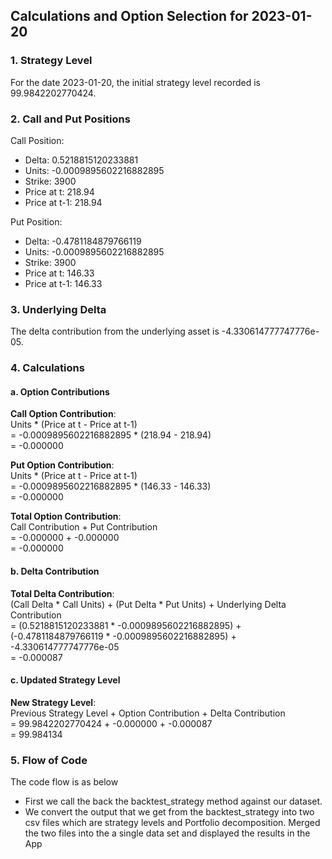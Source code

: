 
## Calculations and Option Selection for 2023-01-20

### 1. Strategy Level
For the date 2023-01-20, the initial strategy level recorded is 99.9842202770424.

### 2. Call and Put Positions
Call Position:
- Delta: 0.5218815120233881
- Units: -0.0009895602216882895
- Strike: 3900
- Price at t: 218.94
- Price at t-1: 218.94

Put Position:
- Delta: -0.4781184879766119
- Units: -0.0009895602216882895
- Strike: 3900
- Price at t: 146.33
- Price at t-1: 146.33

### 3. Underlying Delta
The delta contribution from the underlying asset is -4.330614777747776e-05.

### 4. Calculations

#### a. Option Contributions
**Call Option Contribution**:  
Units * (Price at t - Price at t-1)  
= -0.0009895602216882895 * (218.94 - 218.94)  
= -0.000000

**Put Option Contribution**:  
Units * (Price at t - Price at t-1)  
= -0.0009895602216882895 * (146.33 - 146.33)  
= -0.000000

**Total Option Contribution**:  
Call Contribution + Put Contribution  
= -0.000000 + -0.000000  
= -0.000000

#### b. Delta Contribution
**Total Delta Contribution**:  
(Call Delta * Call Units) + (Put Delta * Put Units) + Underlying Delta Contribution  
= (0.5218815120233881 * -0.0009895602216882895) + (-0.4781184879766119 * -0.0009895602216882895) + -4.330614777747776e-05  
= -0.000087

#### c. Updated Strategy Level
**New Strategy Level**:  
Previous Strategy Level + Option Contribution + Delta Contribution  
= 99.9842202770424 + -0.000000 + -0.000087  
= 99.984134

### 5. Flow of Code
The code flow is as below
- First we call the back the  backtest_strategy method against our dataset.
- We convert the output that we get from the backtest_strategy into two csv files which are strategy levels and Portfolio decomposition. Merged the two files into the a single data set and displayed the results in the App
